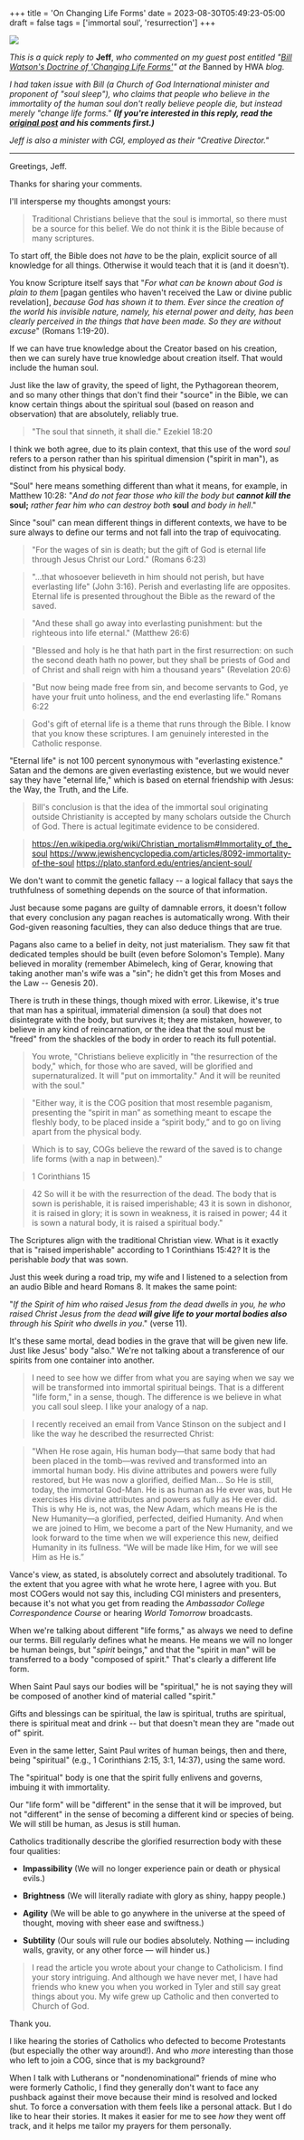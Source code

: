 +++
title = 'On Changing Life Forms'
date = 2023-08-30T05:49:23-05:00
draft = false
tags = ['immortal soul', 'resurrection']
+++

![](https://images2.imgbox.com/73/73/YUkYzGmw_o.jpg)

*This is a quick reply to* **Jeff**, *who commented on my guest post entitled "[Bill Watson's Doctrine of 'Changing Life Forms'](https://armstrongismlibrary.blogspot.com/2023/08/cgi-bill-watsons-doctrine-of-changing.html)" at the* Banned by HWA *blog.*

*I had taken issue with Bill (a Church of God International minister and proponent of "soul sleep"), who claims that people who believe in the immortality of the human soul don't really believe people die, but instead merely "change life forms."* ***(If you're interested in this reply, read the [original post](https://armstrongismlibrary.blogspot.com/2023/08/cgi-bill-watsons-doctrine-of-changing.html) and his comments first.)***

*Jeff is also a minister with CGI, employed as their "Creative Director."*

---

Greetings, Jeff.

Thanks for sharing your comments.

I'll intersperse my thoughts amongst yours:

> Traditional Christians believe that the soul is immortal, so there must be a source for this belief. We do not think it is the Bible because of many scriptures.

To start off, the Bible does not *have* to be the plain, explicit source of all knowledge for all things. Otherwise it would teach that it is (and it doesn't).

You know Scripture itself says that "*For what can be known about God is plain to them* [pagan gentiles who haven't received the Law or divine public revelation], *because God has shown it to them. Ever since the creation of the world his invisible nature, namely, his eternal power and deity, has been clearly perceived in the things that have been made. So they are without excuse*" (Romans 1:19-20).

If we can have true knowledge about the Creator based on his creation, then we can surely have true knowledge about creation itself. That would include the human soul.

Just like the law of gravity, the speed of light, the Pythagorean theorem, and so many other things that don't find their "source" in the Bible, we can know certain things about the spiritual soul (based on reason and observation) that are absolutely, reliably true.

>"The soul that sinneth, it shall die." Ezekiel 18:20

I think we both agree, due to its plain context, that this use of the word *soul* refers to a person rather than his spiritual dimension ("spirit in man"), as distinct from his physical body.

"Soul" here means something different than what it means, for example, in Matthew 10:28: "*And do not fear those who kill the body but* ***cannot kill the*** **soul;** *rather fear him who can destroy both* **soul** *and body in hell*."

Since "soul" can mean different things in different contexts, we have to be sure always to define our terms and not fall into the trap of equivocating.

> "For the wages of sin is death; but the gift of God is eternal life through Jesus Christ our Lord." (Romans 6:23)


> "...that whosoever believeth in him should not perish, but have everlasting life" (John 3:16). Perish and everlasting life are opposites. Eternal life is presented throughout the Bible as the reward of the saved.

>"And these shall go away into everlasting punishment: but the righteous into life eternal." (Matthew 26:6)

> "Blessed and holy is he that hath part in the first resurrection: on such the second death hath no power, but they shall be priests of God and of Christ and shall reign with him a thousand years" (Revelation 20:6)

> "But now being made free from sin, and become servants to God, ye have your fruit unto holiness, and the end everlasting life." Romans 6:22

> God's gift of eternal life is a theme that runs through the Bible. I know that you know these scriptures. I am genuinely interested in the Catholic response.

"Eternal life" is not 100 percent synonymous with "everlasting existence." Satan and the demons are given everlasting existence, but we would never say they have "eternal life," which is based on eternal friendship with Jesus: the Way, the Truth, and the Life.

> Bill's conclusion is that the idea of the immortal soul originating outside Christianity is accepted by many scholars outside the Church of God. There is actual legitimate evidence to be considered.

> https://en.wikipedia.org/wiki/Christian_mortalism#Immortality_of_the_soul
https://www.jewishencyclopedia.com/articles/8092-immortality-of-the-soul
https://plato.stanford.edu/entries/ancient-soul/

We don't want to commit the genetic fallacy -- a logical fallacy that says the truthfulness of something depends on the source of that information.

Just because some pagans are guilty of damnable errors, it doesn't follow that every conclusion any pagan reaches is automatically wrong. With their God-given reasoning faculties, they can also deduce things that are true.

Pagans also came to a belief in deity, not just materialism. They saw fit that  dedicated temples should be built (even before Solomon's Temple). Many believed in morality (remember Abimelech, king of Gerar, knowing that taking another man's wife was a "sin"; he didn't get this from Moses and the Law -- Genesis 20).

There is truth in these things, though mixed with error. Likewise, it's true that man has a spiritual, immaterial dimension (a soul) that does not disintegrate with the body, but survives it; they are mistaken, however, to believe in any kind of reincarnation, or the idea that the soul must be "freed" from the shackles of the body in order to reach its full potential.

> You wrote, "Christians believe explicitly in "the resurrection of the body," which, for those who are saved, will be glorified and supernaturalized. It will "put on immortality." And it will be reunited with the soul."

> "Either way, it is the COG position that most resemble paganism, presenting the “spirit in man” as something meant to escape the fleshly body, to be placed inside a “spirit body,” and to go on living apart from the physical body.

> Which is to say, COGs believe the reward of the saved is to change life forms (with a nap in between)."

> 1 Corinthians 15

> 42 So will it be with the resurrection of the dead. The body that is sown is perishable, it is raised imperishable; 43 it is sown in dishonor, it is raised in glory; it is sown in weakness, it is raised in power; 44 it is sown a natural body, it is raised a spiritual body."

The Scriptures align with the traditional Christian view. What is it exactly that is "raised imperishable" according to 1 Corinthians 15:42? It is the perishable *body* that was sown.

Just this week during a road trip, my wife and I listened to a selection from an audio Bible and heard Romans 8. It makes the same point:

"*If the Spirit of him who raised Jesus from the dead dwells in you, he who raised Christ Jesus from the dead* ***will give life to your mortal bodies also*** *through his Spirit who dwells in you*." (verse 11).

It's these same mortal, dead bodies in the grave that will be given new life. Just like Jesus' body "also." We're not talking about a transference of our spirits from one container into another.

> I need to see how we differ from what you are saying when we say we will be transformed into immortal spiritual beings. That is a different "life form," in a sense, though. The difference is we believe in what you call soul sleep. I like your analogy of a nap.

> I recently received an email from Vance Stinson on the subject and I like the way he described the resurrected Christ:

> "When He rose again, His human body—that same body that had been placed in the tomb—was revived and transformed into an immortal human body. His divine attributes and powers were fully restored, but He was now a glorified, deified Man... So He is still, today, the immortal God-Man. He is as human as He ever was, but He exercises His divine attributes and powers as fully as He ever did. This is why He is, not was, the New Adam, which means He is the New Humanity—a glorified, perfected, deified Humanity. And when we are joined to Him, we become a part of the New Humanity, and we look forward to the time when we will experience this new, deified Humanity in its fullness. “We will be made like Him, for we will see Him as He is.”

Vance's view, as stated, is absolutely correct and absolutely traditional. To the extent that you agree with what he wrote here, I agree with you. But most COGers would not say this, including CGI ministers and presenters, because it's not what you get from reading the *Ambassador College Correspondence Course* or hearing *World Tomorrow* broadcasts.

When we're talking about different "life forms," as always we need to define our terms. Bill regularly defines what he means. He means we will no longer be human beings, but "*spirit* beings," and that the "spirit in man" will be transferred to a body "composed of spirit." That's clearly a different life form.

When Saint Paul says our bodies will be "spiritual," he is not saying they will be composed of another kind of material called "spirit."

Gifts and blessings can be spiritual, the law is spiritual, truths are spiritual, there is spiritual meat and drink -- but that doesn't mean they are "made out of" spirit.

Even in the same letter, Saint Paul writes of human beings, then and there, being "spiritual" (e.g., 1 Corinthians 2:15, 3:1, 14:37), using the same word.

The "spiritual" body is one that the spirit fully enlivens and governs, imbuing it with immortality.

Our "life form" will be "different" in the sense that it will be improved, but not "different" in the sense of becoming a different kind or species of being. We will still be human, as Jesus is still human.

Catholics traditionally describe the glorified resurrection body with these four qualities:

- **Impassibility** (We will no longer experience pain or death or physical evils.)

- **Brightness** (We will literally radiate with glory as shiny, happy people.)

- **Agility** (We will be able to go anywhere in the universe at the speed of thought, moving with sheer ease and swiftness.)

- **Subtility** (Our souls will rule our bodies absolutely. Nothing — including walls, gravity, or any other force — will hinder us.)

> I read the article you wrote about your change to Catholicism. I find your story intriguing. And although we have never met, I have had friends who knew you when you worked in Tyler and still say great things about you. My wife grew up Catholic and then converted to Church of God.

Thank you.

I like hearing the stories of Catholics who defected to become Protestants (but especially the other way around!). And who *more* interesting than those who left to join a COG, since that is my background?

When I talk with Lutherans or "nondenominational" friends of mine who were formerly Catholic, I find they generally don't want to face any pushback against their move because their mind is resolved and locked shut. To force a conversation with them feels like a personal attack. But I do like to hear their stories. It makes it easier for me to see *how* they went off track, and it helps me tailor my prayers for them personally.

